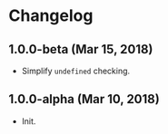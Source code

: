 # Changelog

## 1.0.0-beta (Mar 15, 2018)

- Simplify `undefined` checking.

## 1.0.0-alpha (Mar 10, 2018)

- Init.
